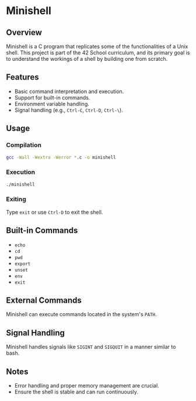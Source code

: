 
# Minishell

## Overview
Minishell is a C program that replicates some of the functionalities of a Unix shell. This project is part of the 42 School curriculum, and its primary goal is to understand the workings of a shell by building one from scratch.

## Features
- Basic command interpretation and execution.
- Support for built-in commands.
- Environment variable handling.
- Signal handling (e.g., `Ctrl-C`, `Ctrl-D`, `Ctrl-\`).

## Usage

### Compilation
```bash
gcc -Wall -Wextra -Werror *.c -o minishell
```

### Execution
```bash
./minishell
```

### Exiting
Type `exit` or use `Ctrl-D` to exit the shell.

## Built-in Commands
- `echo`
- `cd`
- `pwd`
- `export`
- `unset`
- `env`
- `exit`

## External Commands
Minishell can execute commands located in the system's `PATH`.

## Signal Handling
Minishell handles signals like `SIGINT` and `SIGQUIT` in a manner similar to bash.

## Notes
- Error handling and proper memory management are crucial.
- Ensure the shell is stable and can run continuously.
